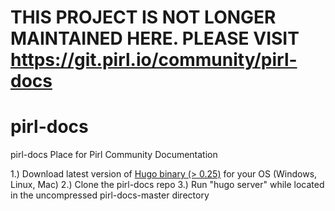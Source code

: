 # THIS PROJECT IS NOT LONGER MAINTAINED HERE. PLEASE VISIT https://git.pirl.io/community/pirl-docs
# pirl-docs
pirl-docs
Place for Pirl Community Documentation

1.) Download latest version of [Hugo binary (> 0.25)](https://gohugo.io/getting-started/installing/) for your OS (Windows, Linux, Mac)
2.) Clone the pirl-docs repo
3.) Run "hugo server" while located in the uncompressed pirl-docs-master directory
